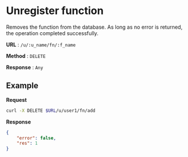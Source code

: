# Unregister function

Removes the function from the database. As long as no error is returned, the operation completed successfully.

**URL** : `/u/:u_name/fn/:f_name`

**Method** : `DELETE`

**Response** : `Any`


## Example
**Request**
```bash
curl -X DELETE $URL/u/user1/fn/add
```

**Response**
```json
{
    "error": false,
    "res": 1
}
```
